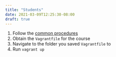 ```yaml
---
title: "Students"
date: 2021-03-09T12:25:30-08:00
draft: true
---
```


1. Follow the [common procedures](../common)
2. Obtain the `Vagrantfile` for the course
3. Navigate to the folder you saved `Vagrantfile` to
4. Run `vagrant up`
